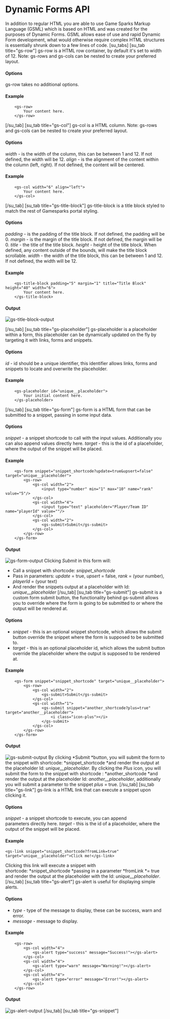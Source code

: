 
# Dynamic Forms API

In addition to regular HTML you are able to use Game Sparks Markup Language (GSML) which is based on HTML and was created for the purposes of Dynamic Forms. GSML allows ease of use and rapid Dynamic Form development, what would otherwise require complex HTML structures is essentially shrunk down to a few lines of code. [su_tabs] [su_tab title="gs-row"] gs-row is a HTML row container, by default it's set to width of 12. Note: gs-rows and gs-cols can be nested to create your preferred layout.

#### Options

gs-row takes no additional options.

#### Example

```    
    <gs-row>
        Your content here.
    </gs-row>
```

[/su_tab] [su_tab title="gs-col"] gs-col is a HTML column. Note: gs-rows and gs-cols can be nested to create your preferred layout.

#### Options

*width* \- is the width of the column, this can be between 1 and 12. If not defined, the width will be 12. *align* \- is the alignment of the content within the column (left, right). If not defined, the content will be centered.

#### Example

```    
    <gs-col width="6" align="left">
        Your content here.
    </gs-col>
```

[/su_tab] [su_tab title="gs-title-block"] gs-title-block is a title block styled to match the rest of Gamesparks portal styling.

#### Options

*padding* - is the padding of the title block. If not defined, the padding will be 0. *margin* \- is the margin of the title block. If not defined, the margin will be 0. *title* \- the title of the title block. *height* \- height of the title block. When defined, any content outside of the bounds, will make the title block scrollable. *width* \- the width of the title block, this can be between 1 and 12. If not defined, the width will be 12.

#### Example

```    
    <gs-title-block padding="5" margin="1" title="Title Block" height="40" width="6">
        Your content here.
    </gs-title-block>
```

#### Output

![gs-title-block-output](/wp-content/uploads/2015/01/gs-title-block-output.jpg)

 [/su_tab] [su_tab title="gs-placeholder"] gs-placeholder is a placeholder within a form, this placeholder can be dynamically updated on the fly by targeting it with links, forms and snippets.

#### Options

*id* \- id should be a unique identifier, this identifier allows links, forms and snippets to locate and overwrite the placeholder.

#### Example

```    
    <gs-placeholder id="unique__placeholder">
        Your initial content here.
    </gs-placeholder>
```

[/su_tab] [su_tab title="gs-form"] gs-form is a HTML form that can be submitted to a snippet, passing in some input data.

#### Options

*snippet* \- a snippet shortcode to call with the input values. Additionally you can also append values directly here. *target* \- this is the id of a placeholder, where the output of the snippet will be placed.

#### Example

```
    <gs-form snippet="snippet_shortcode?update=true&upsert=false" target="unique__placeholder">
        <gs-row>
            <gs-col width="2">
                <input type="number" min="1" max="10" name="rank" value="5"/>
            </gs-col>
            <gs-col width="4">
                <input type="text" placeholder="Player/Team ID" name="playerId" value=""/>
            </gs-col>
            <gs-col width="2">
                <gs-submit>Submit</gs-submit>
            </gs-col>
        </gs-row>    
    </gs-form>
```

#### Output

![gs-form-output](/wp-content/uploads/2015/01/gs-form-output.jpg) Clicking *Submit* in this form will:

  * Call a snippet with shortcode: *snippet_shortcode*
  * Pass in parameters: *update* = true, *upsert* = false, *rank* = (your number), *playerId* = (your text)
  * And render the snippets output at a placeholder with Id: *unique__placeholder*
[/su_tab] [su_tab title="gs-submit"] gs-submit is a custom form submit button, the functionality behind gs-submit allows you to override where the form is going to be submitted to or where the output will be rendered at.

#### Options

* *snippet* \- this is an optional snippet shortcode, which allows the submit button override the snippet where the form is supposed to be submitted to.
* *target* \- this is an optional placeholder id, which allows the submit button override the placeholder where the output is supposed to be rendered at.

#### Example

```
    <gs-form snippet="snippet_shortcode" target="unique__placeholder">
        <gs-row>
            <gs-col width="2">
                <gs-submit>Submit</gs-submit>
            </gs-col>
            <gs-col width="1">
                <gs-submit snippet="another_shortcode?plus=true" target="another__placeholder">
                    <i class="icon-plus"></i>
                </gs-submit>
            </gs-col>
        </gs-row>
    </gs-form>
```

#### Output

![gs-submit-output](/wp-content/uploads/2015/01/gs-submit-output.jpg) By clicking *Submit *button, you will submit the form to the snippet with shortcode: *snippet_shortcode *and render the output at the placeholder Id: *unique__placeholder*. By clicking the *Plus* icon, you will submit the form to the snippet with shortcode : *another_shortcode *and render the output at the placeholder Id: *another__placeholder*, additionally you will submit a parameter to the snippet *plus* = true. [/su_tab] [su_tab title="gs-link"] gs-link is a HTML link that can execute a snippet upon clicking it.

#### Options

*snippet* - a snippet shortcode to execute, you can append parameters directly here. *target* - this is the id of a placeholder, where the output of the snippet will be placed.

#### Example


    <gs-link snippet="snippet_shortcode?fromLink=true" target="unique__placeholder">Click me!</gs-link>

Clicking this link will execute a snippet with shortcode: *snippet_shortcode *passing in a parameter *fromLink *= true and render the output at the placeholder with the Id: *unique__placeholder*. [/su_tab] [su_tab title="gs-alert"] gs-alert is useful for displaying simple alerts.

#### Options

* *type* \- type of the message to display, these can be success, warn and error.
* *message* \- message to display.

#### Example

```
    <gs-row>
        <gs-col width="4">
            <gs-alert type="success" message="Success!"></gs-alert>
        </gs-col>
        <gs-col width="4">
            <gs-alert type="warn" message="Warning!"></gs-alert>
        </gs-col>
        <gs-col width="4">
            <gs-alert type="error" message="Error!"></gs-alert>
        </gs-col>
    </gs-row>
```

#### Output

![gs-alert-output](/wp-content/uploads/2015/01/gs-alert-output.jpg) [/su_tab] [su_tab title="gs-snippet"]
